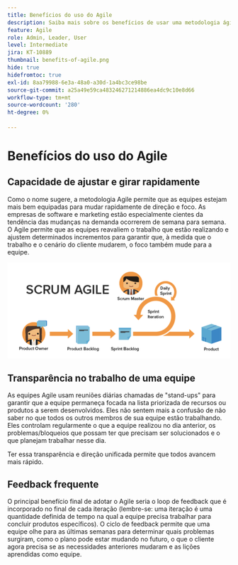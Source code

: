 ```yaml
---
title: Benefícios do uso do Agile
description: Saiba mais sobre os benefícios de usar uma metodologia ágil.
feature: Agile
role: Admin, Leader, User
level: Intermediate
jira: KT-10889
thumbnail: benefits-of-agile.png
hide: true
hidefromtoc: true
exl-id: 8aa79988-6e3a-48a0-a30d-1a4bc3ce98be
source-git-commit: a25a49e59ca483246271214886ea4dc9c10e8d66
workflow-type: tm+mt
source-wordcount: '280'
ht-degree: 0%

---
```


# Benefícios do uso do Agile

## Capacidade de ajustar e girar rapidamente

Como o nome sugere, a metodologia Agile permite que as equipes estejam mais bem equipadas para mudar rapidamente de direção e foco. As empresas de software e marketing estão especialmente cientes da tendência das mudanças na demanda ocorrerem de semana para semana. O Agile permite que as equipes reavaliem o trabalho que estão realizando e ajustem determinados incrementos para garantir que, à medida que o trabalho e o cenário do cliente mudarem, o foco também mude para a equipe.

![Fluxo de trabalho ágil](assets/agile-work-stream.png)

## Transparência no trabalho de uma equipe

As equipes Agile usam reuniões diárias chamadas de &quot;stand-ups&quot; para garantir que a equipe permaneça focada na lista priorizada de recursos ou produtos a serem desenvolvidos. Eles não sentem mais a confusão de não saber no que todos os outros membros de sua equipe estão trabalhando. Eles controlam regularmente o que a equipe realizou no dia anterior, os problemas/bloqueios que possam ter que precisam ser solucionados e o que planejam trabalhar nesse dia.



Ter essa transparência e direção unificada permite que todos avancem mais rápido.



## Feedback frequente

O principal benefício final de adotar o Agile seria o loop de feedback que é incorporado no final de cada iteração (lembre-se: uma iteração é uma quantidade definida de tempo na qual a equipe precisa trabalhar para concluir produtos específicos). O ciclo de feedback permite que uma equipe olhe para as últimas semanas para determinar quais problemas surgiram, como o plano pode estar mudando no futuro, o que o cliente agora precisa se as necessidades anteriores mudaram e as lições aprendidas como equipe.
